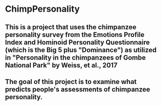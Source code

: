 # ChimpPersonality

## This is a project that uses the chimpanzee personality survey from the Emotions Profile Index and Hominoid Personality Questionnaire (which is the Big 5 plus "Dominance") as utilized in "Personality in the chimpanzees of Gombe National Park" by Weiss, et al., 2017

## The goal of this project is to examine what predicts people's assessments of chimpanzee personality.
